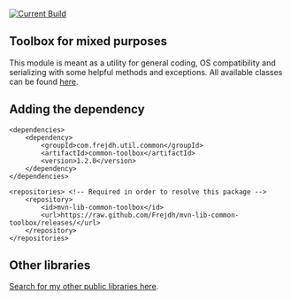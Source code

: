 [![Current Build](https://github.com/Frejdh/mvn-lib-common-toolbox/actions/workflows/current-build.yml/badge.svg?branch=master)](https://github.com/Frejdh/mvn-lib-common-toolbox/actions/workflows/current-build.yml)

Toolbox for mixed purposes
-
This module is meant as a utility for general coding, OS compatibility and serializing with some helpful
methods and exceptions.
All available classes can be found [here](https://github.com/Frejdh/mvn-lib-common-toolbox/tree/master/src/main/java/com/frejdh/util/common).

## Adding the dependency
```
<dependencies>
    <dependency>
        <groupId>com.frejdh.util.common</groupId>
        <artifactId>common-toolbox</artifactId>
        <version>1.2.0</version>
    </dependency>
</dependencies>

<repositories> <!-- Required in order to resolve this package -->
    <repository>
        <id>mvn-lib-common-toolbox</id>
        <url>https://raw.github.com/Frejdh/mvn-lib-common-toolbox/releases/</url>
    </repository>
</repositories>
```

## Other libraries
[Search for my other public libraries here](https://github.com/search?q=Frejdh%2Fmvn-lib-).
